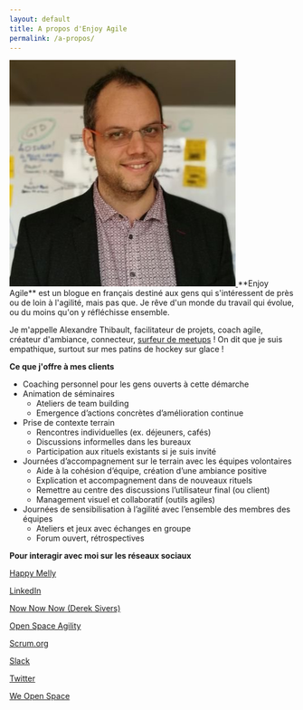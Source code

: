 ```yaml
---
layout: default
title: A propos d'Enjoy Agile
permalink: /a-propos/
---
```

<a href="/about">
	<img src="/images/alexthib-agile-coach-small.jpg" class="img-floating-left"/>
</a>
**Enjoy Agile** est un blogue en français destiné aux gens qui s'intéressent de près ou de loin à l'agilité, mais pas que. Je rêve d'un monde du travail qui évolue, ou du moins qu'on y réfléchisse ensemble. 

Je m'appelle Alexandre Thibault, facilitateur de projets, coach agile, créateur d'ambiance, connecteur, <a href="https://www.meetup.com/fr-FR/members/82216172/" target="meetups">surfeur de meetups</a> ! On dit que je suis empathique, surtout sur mes patins de hockey sur glace !

<div class="fill"></div>
<div class="fill"></div>

**Ce que j'offre à mes clients**

* Coaching personnel pour les gens ouverts à cette démarche
* Animation de séminaires
  * Ateliers de team building
  * Emergence d’actions concrètes d’amélioration continue
* Prise de contexte terrain
  * Rencontres individuelles (ex. déjeuners, cafés)
  * Discussions informelles dans les bureaux
  * Participation aux rituels existants si je suis invité
* Journées d’accompagnement sur le terrain avec les équipes volontaires
  * Aide à la cohésion d’équipe, création d’une ambiance positive
  * Explication et accompagnement dans de nouveaux rituels
  * Remettre au centre des discussions l’utilisateur final (ou client)
  * Management visuel et collaboratif (outils agiles)
* Journées de sensibilisation à l’agilité avec l’ensemble des membres des équipes
  * Ateliers et jeux avec échanges en groupe
  * Forum ouvert, rétrospectives

**Pour interagir avec moi sur les réseaux sociaux** 

<a href="https://www.happymelly.com/profile/alexandre.thibault/" 
 target="hm">
   Happy Melly
</a>

<a href="https://www.linkedin.com/in/alexthib?locale=fr_FR&trk=profile_view_lang_sel_click" 
 target="linkedin">
   LinkedIn
</a>

<a href="https://nownownow.com/p/fk6C" 
 target="nownownow">
   Now Now Now (Derek Sivers)
</a>

<a href="http://openspaceagility.com/consulting/" 
 target="openspaceagility">
   Open Space Agility
</a>

<a href="https://www.scrum.org/user/214835" 
 target="scrumorg">
   Scrum.org
</a>

<a href="/slack/">
   Slack
</a>

<a href="https://twitter.com/alexandrethib" 
 target="twitter">
   Twitter
</a>

<a href="http://www.weopenspace.com" 
 target="wos">
   We Open Space
</a>
